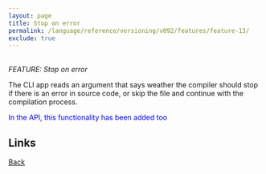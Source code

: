 ```yaml
---
layout: page
title: Stop on error
permalink: /language/reference/versioning/v092/features/feature-13/
exclude: true
---
```

<br>_FEATURE: Stop on error_

The CLI app reads an argument that says weather the compiler should stop if there is an error in source code, or skip the file and continue with the compilation process.

<span style="color:blue">In the API, this functionality has been added too</span>


## Links
[Back](/language/reference/versioning/v092/compiler092/)